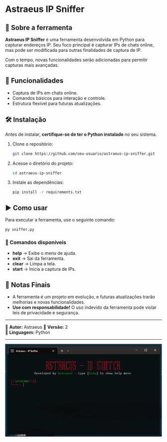 # Astraeus IP Sniffer

## 📌 Sobre a ferramenta
**Astraeus IP Sniffer** é uma ferramenta desenvolvida em Python para capturar endereços IP. Seu foco principal é capturar IPs de chats online, mas pode ser modificada para outras finalidades de captura de IP.

Com o tempo, novas funcionalidades serão adicionadas para permitir capturas mais avançadas.

## 🚀 Funcionalidades
- Captura de IPs em chats online.
- Comandos básicos para interação e controle.
- Estrutura flexível para futuras atualizações.

## 🛠️ Instalação
Antes de instalar, **certifique-se de ter o Python instalado** no seu sistema.

1. Clone o repositório:
   ```bash
   git clone https://github.com/seu-usuario/astraeus-ip-sniffer.git
   ```
2. Acesse o diretório do projeto:
   ```bash
   cd astraeus-ip-sniffer
   ```
3. Instale as dependências:
   ```bash
   pip install -r requirements.txt
   ```

## ▶️ Como usar
Para executar a ferramenta, use o seguinte comando:
```bash
py sniffer.py
```

### 🔹 Comandos disponíveis
- **help** → Exibe o menu de ajuda.
- **exit** → Sai da ferramenta.
- **clear** → Limpa a tela.
- **start** → Inicia a captura de IPs.

## 📌 Notas Finais
- A ferramenta é um projeto em evolução, e futuras atualizações trarão melhorias e novas funcionalidades.
- **Use com responsabilidade!** O uso indevido da ferramenta pode violar leis de privacidade e segurança.

---
📌 **Autor:** Astraeus
📌 **Versão:** 2  
📌 **Linguagem:** Python

---
![sniffer](sniffer.PNG)